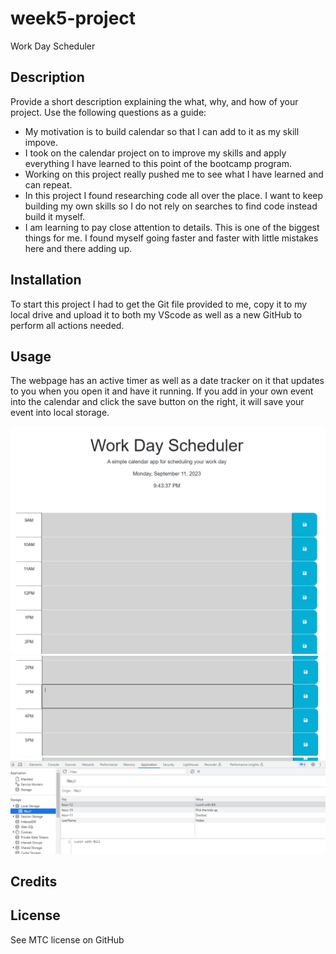 # week5-project
Work Day Scheduler 


## Description

Provide a short description explaining the what, why, and how of your project. Use the following questions as a guide:

- My motivation is to build calendar so that I can add to it as my skill impove.
- I took on the calendar project on to improve my skills and apply everything I have learned to this point of the bootcamp program.
- Working on this project really pushed me to see what I have learned and can repeat.
- In this project I found researching code all over the place. I want to keep building my own skills so I do not rely on searches to find code instead build it myself. 
- I am learning to pay close attention to details. This is one of the biggest things for me. I found myself going faster and faster with little mistakes here and there adding up. 


## Installation

To start this project I had to get the Git file provided to me, copy it to my local drive and upload it to both my VScode as well as a new GitHub to perform all actions needed.

## Usage
The webpage has an active timer as well as a date tracker on it that updates to you when you open it and have it running. 
If you add in your own event into the calendar and click the save button on the right, it will save your event into local storage. 

![Top view](<Screenshot 2023-09-11 214342.png>)
![Bottom of page](<Screenshot 2023-09-11 214352.png>)
![Stored data](<Screenshot 2023-09-11 214951.png>)

## Credits



## License

See MTC license on GitHub



